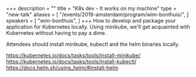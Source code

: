 +++
description = ""
title = "K8s dev - It works on my machine"
type = "new-talk"
aliases = [
        "/events/2019-amsterdam/program/wim-bonthuis/",
]
speakers = [
        "wim-bonthuis",
]
+++
How to develop and package your application for Kubernetes locally. Using minikube, we'll get acquainted with Kubernetes without having to pay a dime.

Attendees should install minikube, kubectl and the helm binaries locally.

https://kubernetes.io/docs/tasks/tools/install-minikube/
https://kubernetes.io/docs/tasks/tools/install-kubectl/
https://docs.helm.sh/using_helm/#install-helm